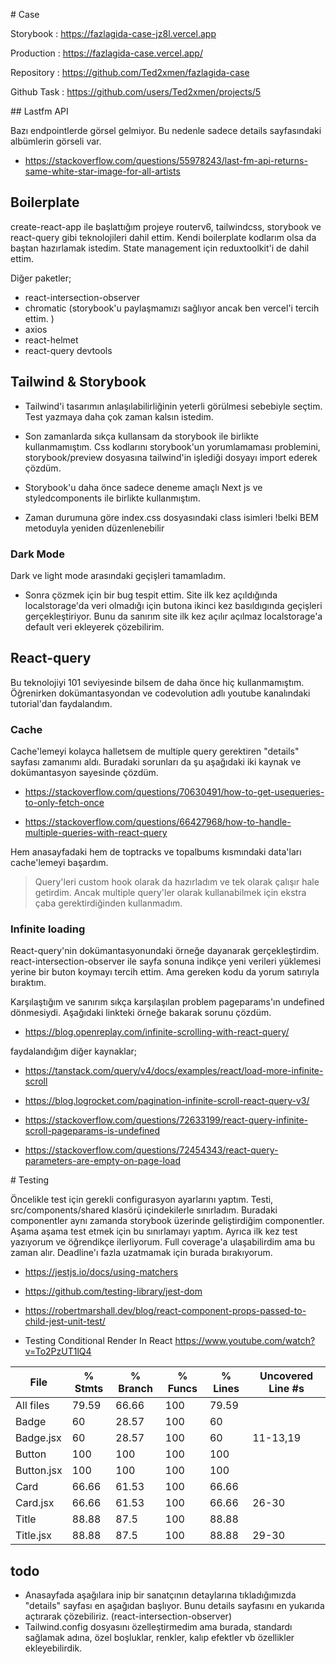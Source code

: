 # Case 

Storybook :  https://fazlagida-case-jz8l.vercel.app

Production : https://fazlagida-case.vercel.app/

Repository : https://github.com/Ted2xmen/fazlagida-case

Github Task : https://github.com/users/Ted2xmen/projects/5

## Lastfm API 

Bazı endpointlerde görsel gelmiyor. Bu nedenle sadece details sayfasındaki albümlerin görseli var.
- https://stackoverflow.com/questions/55978243/last-fm-api-returns-same-white-star-image-for-all-artists

## Boilerplate

create-react-app ile başlattığım projeye routerv6, tailwindcss, storybook ve react-query gibi teknolojileri dahil ettim. Kendi boilerplate kodlarım olsa da baştan hazırlamak istedim. State management için reduxtoolkit'i de dahil ettim. 

Diğer paketler;
- react-intersection-observer
- chromatic (storybook'u paylaşmamızı sağlıyor ancak ben vercel'i tercih ettim. )
- axios
- react-helmet
- react-query devtools

## Tailwind & Storybook

- Tailwind'i tasarımın anlaşılabilirliğinin yeterli görülmesi sebebiyle seçtim. Test yazmaya daha çok zaman kalsın istedim. 

- Son zamanlarda sıkça kullansam da storybook ile birlikte kullanmamıştım. Css kodlarını storybook'un yorumlamaması problemini, storybook/preview dosyasına tailwind'in işlediği dosyayı import ederek çözdüm.

- Storybook'u daha önce sadece deneme amaçlı Next js ve styledcomponents ile birlikte kullanmıştım.

- Zaman durumuna göre index.css dosyasındaki class isimleri !belki BEM metoduyla yeniden düzenlenebilir

###  Dark Mode

Dark ve light mode arasındaki geçişleri tamamladım. 

- Sonra çözmek için bir bug tespit ettim. Site ilk kez açıldığında localstorage'da veri olmadığı için butona ikinci kez basıldıgında geçişleri gerçekleştiriyor. Bunu da sanırım site ilk kez açılır açılmaz localstorage'a default veri ekleyerek çözebilirim.

## React-query 

Bu teknolojiyi 101 seviyesinde bilsem de daha önce hiç kullanmamıştım. Öğrenirken dokümantasyondan ve codevolution adlı youtube kanalındaki tutorial'dan faydalandım. 


### Cache 
Cache'lemeyi kolayca halletsem de multiple query gerektiren "details" sayfası zamanımı aldı. Buradaki sorunları da şu aşağıdaki iki kaynak ve dokümantasyon sayesinde çözdüm. 

- https://stackoverflow.com/questions/70630491/how-to-get-usequeries-to-only-fetch-once 

- https://stackoverflow.com/questions/66427968/how-to-handle-multiple-queries-with-react-query

Hem anasayfadaki hem de toptracks ve topalbums kısmındaki data'ları cache'lemeyi başardım. 

> Query'leri custom hook olarak da hazırladım ve tek olarak çalışır hale getirdim. Ancak multiple query'ler olarak kullanabilmek için ekstra çaba gerektirdiğinden kullanmadım.  

### Infinite loading

React-query'nin dokümantasyonundaki örneğe dayanarak gerçekleştirdim. react-intersection-observer ile sayfa sonuna indikçe yeni verileri yüklemesi yerine bir buton koymayı tercih ettim. Ama gereken kodu da yorum satırıyla bıraktım. 

Karşılaştığım ve sanırım sıkça karşılaşılan problem pageparams'ın undefined dönmesiydi. Aşağıdaki linkteki örneğe bakarak sorunu çözdüm. 

- https://blog.openreplay.com/infinite-scrolling-with-react-query/

faydalandığım diğer kaynaklar;

- https://tanstack.com/query/v4/docs/examples/react/load-more-infinite-scroll

- https://blog.logrocket.com/pagination-infinite-scroll-react-query-v3/

- https://stackoverflow.com/questions/72633199/react-query-infinite-scroll-pageparams-is-undefined

- https://stackoverflow.com/questions/72454343/react-query-parameters-are-empty-on-page-load


# Testing

Öncelikle test için gerekli configurasyon ayarlarını yaptım. Testi, src/components/shared klasörü içindekilerle sınırladım. Buradaki componentler aynı zamanda storybook üzerinde geliştirdiğim componentler. Aşama aşama test etmek için bu sınırlamayı yaptım. Ayrıca ilk kez test yazıyorum ve  öğrendikçe ilerliyorum. Full coverage'a ulaşabilirdim ama bu zaman alır. Deadline'ı fazla uzatmamak için burada bırakıyorum.

- https://jestjs.io/docs/using-matchers

- https://github.com/testing-library/jest-dom

- https://robertmarshall.dev/blog/react-component-props-passed-to-child-jest-unit-test/

- Testing Conditional Render In React https://www.youtube.com/watch?v=To2PzUT1lQ4

File         | % Stmts | % Branch | % Funcs | % Lines | Uncovered Line #s 
-------------|---------|----------|---------|---------|-------------------
All files    |   79.59 |    66.66 |     100 |   79.59 |                   
 Badge       |      60 |    28.57 |     100 |      60 |                   
  Badge.jsx  |      60 |    28.57 |     100 |      60 | 11-13,19          
 Button      |     100 |      100 |     100 |     100 |                   
  Button.jsx |     100 |      100 |     100 |     100 |                   
 Card        |   66.66 |    61.53 |     100 |   66.66 |                   
  Card.jsx   |   66.66 |    61.53 |     100 |   66.66 | 26-30             
 Title       |   88.88 |     87.5 |     100 |   88.88 |                   
  Title.jsx  |   88.88 |     87.5 |     100 |   88.88 | 29-30  

  ## todo

- Anasayfada aşağılara inip bir sanatçının detaylarına tıkladığımızda "details" sayfası en aşağıdan başlıyor. Bunu details sayfasını en yukarıda açtırarak çözebiliriz. (react-intersection-observer)
- Tailwind.config dosyasını özelleştirmedim ama burada, standardı sağlamak adına, özel boşluklar, renkler, kalıp efektler vb özellikler ekleyebilirdik. 